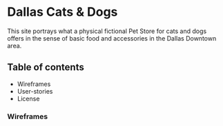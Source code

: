 # Dallas Cats & Dogs

This site portrays what a physical fictional Pet Store for cats and dogs offers in the sense of basic food and accessories in the Dallas Downtown area.

## Table of contents
- Wireframes
- User-stories
- License

### Wireframes
